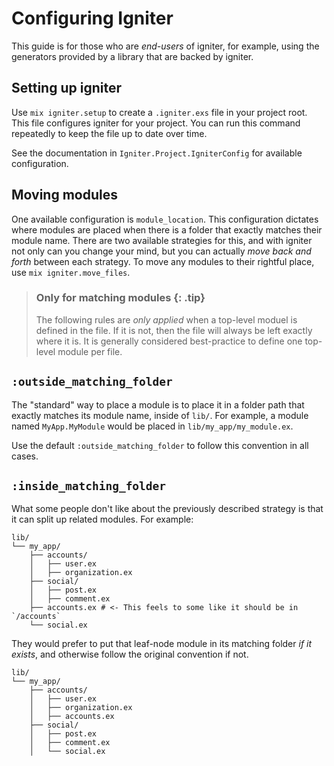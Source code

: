 # Configuring Igniter

This guide is for those who are _end-users_ of igniter, for example, using the generators provided by a library that are backed by igniter.

## Setting up igniter

Use `mix igniter.setup` to create a `.igniter.exs` file in your project root. This file configures igniter for your project. You can run this command repeatedly to keep the file up to date over time.

See the documentation in `Igniter.Project.IgniterConfig` for available configuration.

## Moving modules

One available configuration is `module_location`. This configuration dictates where modules are placed when there is a folder that exactly matches their module name. There are two available strategies for this, and with igniter not only can you change your mind, but you can actually _move back and forth_ between each strategy. To move any modules to their rightful place, use `mix igniter.move_files`.

> ### Only for matching modules {: .tip}
>
> The following rules are _only applied_ when a top-level moduel is defined in the file. If it is not, then the file will always be left exactly where it is. It is generally considered best-practice to define one top-level module per file.

## `:outside_matching_folder`

The "standard" way to place a module is to place it in a folder path that exactly matches its module name, inside of `lib/`. For example, a module named `MyApp.MyModule` would be placed in `lib/my_app/my_module.ex`.

Use the default `:outside_matching_folder` to follow this convention in all cases.

## `:inside_matching_folder`

What some people don't like about the previously described strategy is that it can split up related modules. For example:

```
lib/
└── my_app/
    ├── accounts/
    │   ├── user.ex
    │   ├── organization.ex
    ├── social/
    │   ├── post.ex
    │   ├── comment.ex
    ├── accounts.ex # <- This feels to some like it should be in `/accounts`
    └── social.ex
```

They would prefer to put that leaf-node module in its matching folder _if it exists_, and otherwise follow the original convention if not.

```
lib/
└── my_app/
    ├── accounts/
    │   ├── user.ex
    │   ├── organization.ex
    │   ├── accounts.ex
    ├── social/
    │   ├── post.ex
    │   ├── comment.ex
    │   └── social.ex
```
